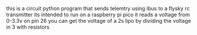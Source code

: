 this is a circuit python program that sends telemtry using ibus to a flysky rc transmitter
its intended to run on a raspberry pi pico 
it reads a voltage from 0-3.3v on pin 26
you can get the voltage of a 2s lipo by dividing the voltage in 3 with resistors
